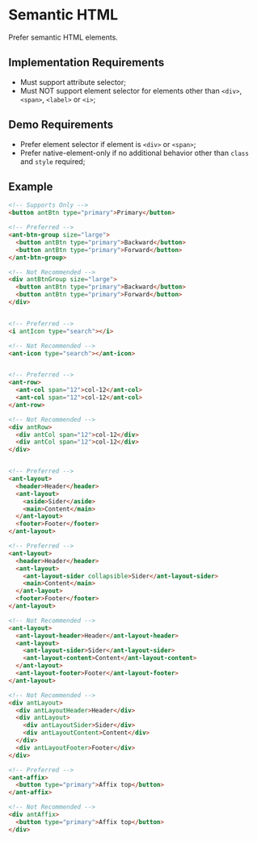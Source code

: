 # Semantic HTML

Prefer semantic HTML elements.

## Implementation Requirements

+ Must support attribute selector;
+ Must NOT support element selector for elements other than `<div>`, `<span>`, `<label>` or `<i>`;

## Demo Requirements

+ Prefer element selector if element is `<div>` or `<span>`;
+ Prefer native-element-only if no additional behavior other than `class` and `style` required;

## Example

```html
<!-- Supports Only -->
<button antBtn type="primary">Primary</button>

<!-- Preferred -->
<ant-btn-group size="large">
  <button antBtn type="primary">Backward</button>
  <button antBtn type="primary">Forward</button>
</ant-btn-group>

<!-- Not Recommended -->
<div antBtnGroup size="large">
  <button antBtn type="primary">Backward</button>
  <button antBtn type="primary">Forward</button>
</div>


<!-- Preferred -->
<i antIcon type="search"></i>

<!-- Not Recommended -->
<ant-icon type="search"></ant-icon>


<!-- Preferred -->
<ant-row>
  <ant-col span="12">col-12</ant-col>
  <ant-col span="12">col-12</ant-col>
</ant-row>

<!-- Not Recommended -->
<div antRow>
  <div antCol span="12">col-12</div>
  <div antCol span="12">col-12</div>
</div>


<!-- Preferred -->
<ant-layout>
  <header>Header</header>
  <ant-layout>
    <aside>Sider</aside>
    <main>Content</main>
  </ant-layout>
  <footer>Footer</footer>
</ant-layout>

<!-- Preferred -->
<ant-layout>
  <header>Header</header>
  <ant-layout>
    <ant-layout-sider collapsible>Sider</ant-layout-sider>
    <main>Content</main>
  </ant-layout>
  <footer>Footer</footer>
</ant-layout>

<!-- Not Recommended -->
<ant-layout>
  <ant-layout-header>Header</ant-layout-header>
  <ant-layout>
    <ant-layout-sider>Sider</ant-layout-sider>
    <ant-layout-content>Content</ant-layout-content>
  </ant-layout>
  <ant-layout-footer>Footer</ant-layout-footer>
</ant-layout>

<!-- Not Recommended -->
<div antLayout>
  <div antLayoutHeader>Header</div>
  <div antLayout>
    <div antLayoutSider>Sider</div>
    <div antLayoutContent>Content</div>
  </div>
  <div antLayoutFooter>Footer</div>
</div>

<!-- Preferred -->
<ant-affix>
  <button type="primary">Affix top</button>
</ant-affix>

<!-- Not Recommended -->
<div antAffix>
  <button type="primary">Affix top</button>
</div>
```
